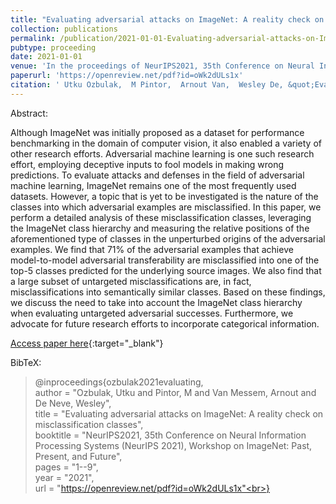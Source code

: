 ```yaml
---
title: "Evaluating adversarial attacks on ImageNet: A reality check on misclassification classes"
collection: publications
permalink: /publication/2021-01-01-Evaluating-adversarial-attacks-on-ImageNet-A-reality-check-on-misclassification-classes
pubtype: proceeding
date: 2021-01-01
venue: 'In the proceedings of NeurIPS2021, 35th Conference on Neural Information Processing Systems (NeurIPS 2021), Workshop on ImageNet: Past, Present, and Future'
paperurl: 'https://openreview.net/pdf?id=oWk2dULs1x'
citation: ' Utku Ozbulak,  M Pintor,  Arnout Van,  Wesley De, &quot;Evaluating adversarial attacks on ImageNet: A reality check on misclassification classes.&quot; In the proceedings of NeurIPS2021, 35th Conference on Neural Information Processing Systems (NeurIPS 2021), Workshop on ImageNet: Past, Present, and Future, 2021.'
---
```

Abstract:

Although ImageNet was initially proposed as a dataset for performance benchmarking in the domain of computer vision, it also enabled a variety of other research efforts. Adversarial machine learning is one such research effort, employing deceptive inputs to fool models in making wrong predictions. To evaluate attacks and defenses in the field of adversarial machine learning, ImageNet remains one of the most frequently used datasets. However, a topic that is yet to be investigated is the nature of the classes into which adversarial examples are misclassified. In this paper, we perform a detailed analysis of these misclassification classes, leveraging the ImageNet class hierarchy and measuring the relative positions of the aforementioned type of classes in the unperturbed origins of the adversarial examples. We find that 71\% of the adversarial examples that achieve model-to-model adversarial transferability are misclassified into one of the top-5 classes predicted for the underlying source images. We also find that a large subset of untargeted misclassifications are, in fact, misclassifications into semantically similar classes. Based on these findings, we discuss the need to take into account the ImageNet class hierarchy when evaluating untargeted adversarial successes. Furthermore, we advocate for future research efforts to incorporate categorical information.

[Access paper here](https://openreview.net/pdf?id=oWk2dULs1x){:target="_blank"}

BibTeX: 
>@inproceedings{ozbulak2021evaluating,<br>    author = "Ozbulak, Utku and Pintor, M and Van Messem, Arnout and De Neve, Wesley",<br>    title = "Evaluating adversarial attacks on ImageNet: A reality check on misclassification classes",<br>    booktitle = "NeurIPS2021, 35th Conference on Neural Information Processing Systems (NeurIPS 2021), Workshop on ImageNet: Past, Present, and Future",<br>    pages = "1--9",<br>    year = "2021",<br>    url = "https://openreview.net/pdf?id=oWk2dULs1x"<br>}<br>